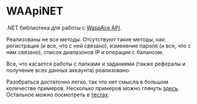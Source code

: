 WAApiNET
========

.NET библиотека для работы с [WaspAce API](http://docs.waspace.net/doku.php/ru/api).

Реализованы не все методы. Отсутствуют такие методы, как: регистрация (и все, что с ней связано), изменение пароля (и все, что с ним связано), список диапазонов IP и операции с балансом.

Все, что касается работы с папками и заданиями (также рефералы и получение всех данных аккаунта) реализовано.

Разобраться достаточно легко, так что нет смысла в большом количестве примеров. Несколько примеров можно глянуть [здесь](https://github.com/dredei/WAApiNET/wiki/%D0%9D%D0%B5%D1%81%D0%BA%D0%BE%D0%BB%D1%8C%D0%BA%D0%BE-%D0%BF%D1%80%D0%B8%D0%BC%D0%B5%D1%80%D0%BE%D0%B2). Остальное можно посмотреть в [тестах](https://github.com/dredei/WAApiNET/tree/master/C%23/WAApiNETTests).
